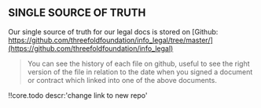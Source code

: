 ## SINGLE SOURCE OF TRUTH

Our single source of truth for our legal docs is stored on [Github: https://github.com/threefoldfoundation/info_legal/tree/master/](https://github.com/threefoldfoundation/info_legal)

> You can see the history of each file on github, useful to see the right version of the file in relation to the date when you signed a document or contract which linked into one of the above documents.




!!core.todo descr:'change link to new repo'